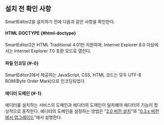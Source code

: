 ## 설치 전 확인 사항

SmartEditor2을 설치하기 전에 다음과 같은 사항을 확인한다.

#### HTML DOCTYPE {#html-doctype}

SmartEditor2은 HTML Traditional 4.01만 지원하며, Internet Explorer 8.0 이상에서는 Internet Explorer 7.0 호환 모드로 열린다.

#### 파일 인코딩 {#-0}

SmartEditor2에서 제공하는 JavaScript, CSS, HTML 코드는 모두 UTF-8 BOM(Byte Order Mark)으로 인코딩되었다.

#### 에디터 도메인 {#-1}

에디터를 설치하는 서비스의 도메인과 에디터의 도메인이 일치해야 에디터의 기능이 정상적으로 동작한다. 에디터의 도메인을 설정하는 방법은 &quot;[2.0 버전 설치](setting.md)&quot;와 &quot;[0.3.x 버전에서 업그레이드](upgrade.md)&quot;에서 설명한다.
